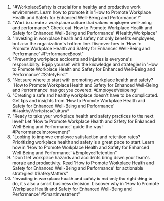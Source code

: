 1. "#WorkplaceSafety is crucial for a healthy and productive work environment. Learn how to promote it in 'How to Promote Workplace Health and Safety for Enhanced Well-Being and Performance'!"
2. "Want to create a workplace culture that values employee well-being and performance? Check out 'How to Promote Workplace Health and Safety for Enhanced Well-Being and Performance' #HealthyWorkplace"
3. "Investing in workplace health and safety not only benefits employees, but also the organization's bottom line. Discover how in 'How to Promote Workplace Health and Safety for Enhanced Well-Being and Performance' #PerformanceBoost"
4. "Preventing workplace accidents and injuries is everyone's responsibility. Equip yourself with the knowledge and strategies in 'How to Promote Workplace Health and Safety for Enhanced Well-Being and Performance' #SafetyFirst"
5. "Not sure where to start with promoting workplace health and safety? 'How to Promote Workplace Health and Safety for Enhanced Well-Being and Performance' has got you covered! #EmployeeWellbeing"
6. "Creating a safe and healthy workplace doesn't have to be complicated. Get tips and insights from 'How to Promote Workplace Health and Safety for Enhanced Well-Being and Performance' #HealthyWorkplaceCulture"
7. "Ready to take your workplace health and safety practices to the next level? Let 'How to Promote Workplace Health and Safety for Enhanced Well-Being and Performance' guide the way! #PerformanceImprovement"
8. "Looking to improve employee satisfaction and retention rates? Prioritizing workplace health and safety is a great place to start. Learn how in 'How to Promote Workplace Health and Safety for Enhanced Well-Being and Performance' #EmployeeRetention"
9. "Don't let workplace hazards and accidents bring down your team's morale and productivity. Read 'How to Promote Workplace Health and Safety for Enhanced Well-Being and Performance' for actionable strategies! #SafetyMatters"
10. "Investing in workplace health and safety is not only the right thing to do, it's also a smart business decision. Discover why in 'How to Promote Workplace Health and Safety for Enhanced Well-Being and Performance' #SmartInvestment"
